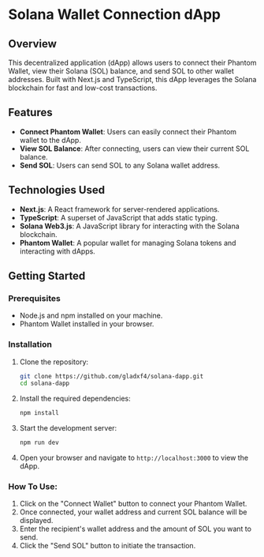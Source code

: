 # Solana Wallet Connection dApp

## Overview

This decentralized application (dApp) allows users to connect their Phantom Wallet, view their Solana (SOL) balance, and send SOL to other wallet addresses. Built with Next.js and TypeScript, this dApp leverages the Solana blockchain for fast and low-cost transactions.

## Features

- **Connect Phantom Wallet**: Users can easily connect their Phantom wallet to the dApp.
- **View SOL Balance**: After connecting, users can view their current SOL balance.
- **Send SOL**: Users can send SOL to any Solana wallet address.

## Technologies Used

- **Next.js**: A React framework for server-rendered applications.
- **TypeScript**: A superset of JavaScript that adds static typing.
- **Solana Web3.js**: A JavaScript library for interacting with the Solana blockchain.
- **Phantom Wallet**: A popular wallet for managing Solana tokens and interacting with dApps.

## Getting Started

### Prerequisites

- Node.js and npm installed on your machine.
- Phantom Wallet installed in your browser.

### Installation

1. Clone the repository:

   ```bash
   git clone https://github.com/gladxf4/solana-dapp.git
   cd solana-dapp
   ```

2. Install the required dependencies:
    ```bash
    npm install
    ```
3. Start the development server:
    ```bash
    npm run dev
    ```

4. Open your browser and navigate to `http://localhost:3000` to view the dApp.


### How To Use:

1. Click on the "Connect Wallet" button to connect your Phantom Wallet.
2. Once connected, your wallet address and current SOL balance will be displayed.
3. Enter the recipient's wallet address and the amount of SOL you want to send.
4. Click the "Send SOL" button to initiate the transaction.
